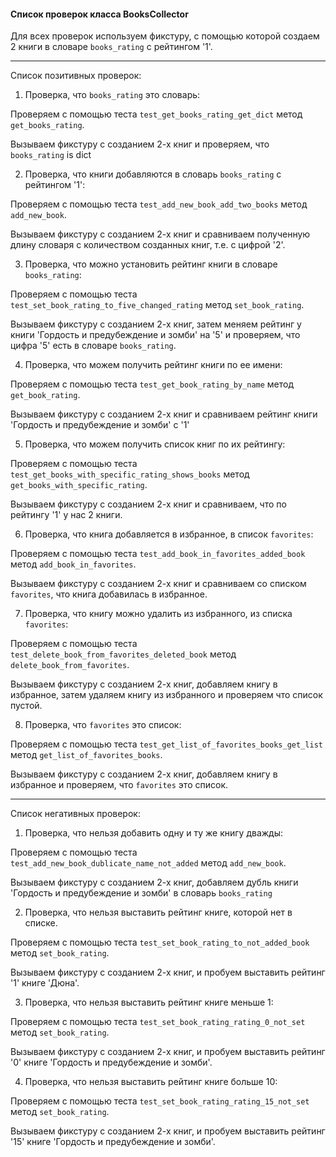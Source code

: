 #### Список проверок класса BooksCollector

Для всех проверок используем фикстуру, с помощью которой создаем 2 книги в словаре `books_rating` с рейтингом '1'.
***
Список позитивных проверок:

1. Проверка, что `books_rating` это словарь:

Проверяем с помощью теста `test_get_books_rating_get_dict` метод `get_books_rating`.

Вызываем фикстуру с созданием 2-х книг и проверяем, что `books_rating` is dict

2. Проверка, что книги добавляются в словарь `books_rating` с рейтингом '1':

Проверяем с помощью теста `test_add_new_book_add_two_books` метод `add_new_book`.

Вызываем фикстуру с созданием 2-х книг и сравниваем полученную длину словаря с количеством созданных книг, т.е. с цифрой '2'.

3. Проверка, что можно установить рейтинг книги в словаре `books_rating`:

Проверяем с помощью теста `test_set_book_rating_to_five_changed_rating` метод `set_book_rating`.

Вызываем фикстуру с созданием 2-х книг, затем меняем рейтинг у книги 'Гордость и предубеждение и зомби' на '5' и проверяем, что цифра '5' есть в словаре `books_rating`.

4. Проверка, что можем получить рейтинг книги по ее имени:

Проверяем с помощью теста `test_get_book_rating_by_name` метод `get_book_rating`.

Вызываем фикстуру с созданием 2-х книг и сравниваем рейтинг книги 'Гордость и предубеждение и зомби' с '1'

5. Проверка, что можем получить список книг по их рейтингу:

Проверяем с помощью теста `test_get_books_with_specific_rating_shows_books` метод `get_books_with_specific_rating`.

Вызываем фикстуру с созданием 2-х книг и сравниваем, что по рейтингу '1' у нас 2 книги.

6. Проверка, что книга добавляется в избранное, в список `favorites`:

Проверяем с помощью теста `test_add_book_in_favorites_added_book` метод `add_book_in_favorites`.

Вызываем фикстуру с созданием 2-х книг и сравниваем со списком `favorites`, что книга добавилась в избранное.

7. Проверка, что книгу можно удалить из избранного, из списка `favorites`:

Проверяем с помощью теста `test_delete_book_from_favorites_deleted_book` метод `delete_book_from_favorites`.

Вызываем фикстуру с созданием 2-х книг, добавляем книгу в избранное, затем удаляем книгу из избранного и проверяем что список пустой.

8. Проверка, что `favorites` это список:

Проверяем с помощью теста `test_get_list_of_favorites_books_get_list` метод `get_list_of_favorites_books`.

Вызываем фикстуру с созданием 2-х книг, добавляем книгу в избранное и проверяем, что `favorites` это список.

***
Список негативных проверок:

1. Проверка, что нельзя добавить одну и ту же книгу дважды:

Проверяем с помощью теста `test_add_new_book_dublicate_name_not_added` метод `add_new_book`.

Вызываем фикстуру с созданием 2-х книг, добавляем дубль книги 'Гордость и предубеждение и зомби' в словарь `books_rating`

2. Проверка, что нельзя выставить рейтинг книге, которой нет в списке.

Проверяем с помощью теста `test_set_book_rating_to_not_added_book` метод `set_book_rating`.

Вызываем фикстуру с созданием 2-х книг, и пробуем выставить рейтинг '1' книге 'Дюна'.

3. Проверка, что нельзя выставить рейтинг книге меньше 1:

Проверяем с помощью теста `test_set_book_rating_rating_0_not_set` метод `set_book_rating`.

Вызываем фикстуру с созданием 2-х книг, и пробуем выставить рейтинг '0' книге 'Гордость и предубеждение и зомби'.

4. Проверка, что нельзя выставить рейтинг книге больше 10:

Проверяем с помощью теста `test_set_book_rating_rating_15_not_set` метод `set_book_rating`.

Вызываем фикстуру с созданием 2-х книг, и пробуем выставить рейтинг '15' книге 'Гордость и предубеждение и зомби'.